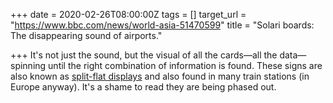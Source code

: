 +++
date = 2020-02-26T08:00:00Z
tags = []
target_url = "https://www.bbc.com/news/world-asia-51470599"
title = "Solari boards: The disappearing sound of airports."

+++
It's not just the sound, but the visual of all the cards—all the data—spinning until the right combination of information is found. These signs are also known as [split-flat displays](https://en.wikipedia.org/wiki/Split-flap_display "Wikipedia entry for split-flat displays") and also found in many train stations (in Europe anyway). It's a shame to read they are being phased out.